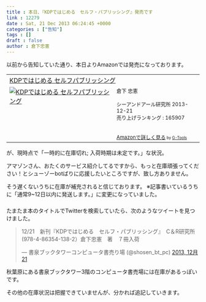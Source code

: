 ```yaml
---
title : 本日、『KDPではじめる　セルフ・パブリッシング』発売です
link : 12279
date : Sat, 21 Dec 2013 06:24:45 +0000
categories : ["告知"]
tags : []
draft : false
author : 倉下忠憲
---
```


以前から告知していた通り、本日よりAmazonでは発売になっております。

<table  border="0" cellpadding="5"><tr><td colspan="2"><a href="http://www.amazon.co.jp/KDP%E3%81%A7%E3%81%AF%E3%81%98%E3%82%81%E3%82%8B-%E3%82%BB%E3%83%AB%E3%83%95%E3%83%91%E3%83%96%E3%83%AA%E3%83%83%E3%82%B7%E3%83%B3%E3%82%B0-%E5%80%89%E4%B8%8B-%E5%BF%A0%E6%86%B2/dp/4863541384%3FSubscriptionId%3D15SMZCTB9V8NGR2TW082%26tag%3Drashita1000-22%26linkCode%3Dxm2%26camp%3D2025%26creative%3D165953%26creativeASIN%3D4863541384" target="_top">KDPではじめる セルフパブリッシング</a><img src="http://www.assoc-amazon.jp/e/ir?t=rashita1000-22&l=ur2&o=9" width="1" height="1" style="border: none;" alt="" /></td></tr><tr><td valign="top"><a href="http://www.amazon.co.jp/KDP%E3%81%A7%E3%81%AF%E3%81%98%E3%82%81%E3%82%8B-%E3%82%BB%E3%83%AB%E3%83%95%E3%83%91%E3%83%96%E3%83%AA%E3%83%83%E3%82%B7%E3%83%B3%E3%82%B0-%E5%80%89%E4%B8%8B-%E5%BF%A0%E6%86%B2/dp/4863541384%3FSubscriptionId%3D15SMZCTB9V8NGR2TW082%26tag%3Drashita1000-22%26linkCode%3Dxm2%26camp%3D2025%26creative%3D165953%26creativeASIN%3D4863541384" target="_top"><img src="http://ecx.images-amazon.com/images/I/51hhsyNMkKL._SL160_.jpg" border="0" alt="KDPではじめる セルフパブリッシング" /></a></td><td valign="top"><font size="-1">倉下 忠憲 <br /><br />シーアンドアール研究所  2013-12-21<br />売り上げランキング : 165907<br /><br /><br /><a href="http://www.amazon.co.jp/KDP%E3%81%A7%E3%81%AF%E3%81%98%E3%82%81%E3%82%8B-%E3%82%BB%E3%83%AB%E3%83%95%E3%83%91%E3%83%96%E3%83%AA%E3%83%83%E3%82%B7%E3%83%B3%E3%82%B0-%E5%80%89%E4%B8%8B-%E5%BF%A0%E6%86%B2/dp/4863541384%3FSubscriptionId%3D15SMZCTB9V8NGR2TW082%26tag%3Drashita1000-22%26linkCode%3Dxm2%26camp%3D2025%26creative%3D165953%26creativeASIN%3D4863541384" target="_top">Amazonで詳しく見る</a></font><font size="-2"> by <a href="http://www.goodpic.com/mt/aws/index.html" >G-Tools</a></font></td></tr></table>

が、現時点で「一時的に在庫切れ; 入荷時期は未定です。」な状況。

アマゾンさん、おたくのサービス紹介してるですから、もっと在庫頑張ってください！とシューゾーbotばりに応援したいところですが、致し方ありません。

そう遅くないうちに在庫が補充されると信じております。
※記事書いているうちに「通常9~12日以内に発送します。」に変更になっていました。

<H3></H3>たまたま本のタイトルでTwitterを検索していたら、次のようなツイートを見つけました。

<blockquote class="twitter-tweet" lang="ja"><p>12/21　新刊『KDPではじめる　セルフ・パブリッシング』　C＆R研究所　(978-4-86354-138-2）倉下忠憲　著　７冊入荷</p>&mdash; 書泉ブックタワーコンピュータ書売り場 (@shosen_bt_pc) <a href="https://twitter.com/shosen_bt_pc/statuses/414236383880814592">2013, 12月 21</a></blockquote>
<script async src="//platform.twitter.com/widgets.js" charset="utf-8"></script>

秋葉原にある書泉ブックタワー3階のコンピュータ書売場には在庫があるっぽいです。

その他の在庫状況は把握できていませんが、分かれば追記していきます。